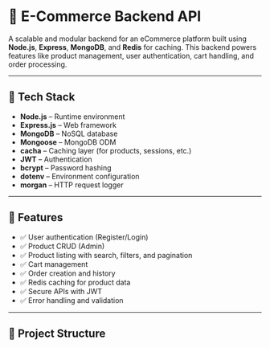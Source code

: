 # 🛒 E-Commerce Backend API

A scalable and modular backend for an eCommerce platform built using **Node.js**, **Express**, **MongoDB**, and **Redis** for caching. This backend powers features like product management, user authentication, cart handling, and order processing.

---

## 🔧 Tech Stack

- **Node.js** – Runtime environment
- **Express.js** – Web framework
- **MongoDB** – NoSQL database
- **Mongoose** – MongoDB ODM
- **cacha** – Caching layer (for products, sessions, etc.)
- **JWT** – Authentication
- **bcrypt** – Password hashing
- **dotenv** – Environment configuration
- **morgan** – HTTP request logger

---

## 🚀 Features

- ✅ User authentication (Register/Login)
- ✅ Product CRUD (Admin)
- ✅ Product listing with search, filters, and pagination
- ✅ Cart management
- ✅ Order creation and history
- ✅ Redis caching for product data
- ✅ Secure APIs with JWT
- ✅ Error handling and validation

---

## 📁 Project Structure

